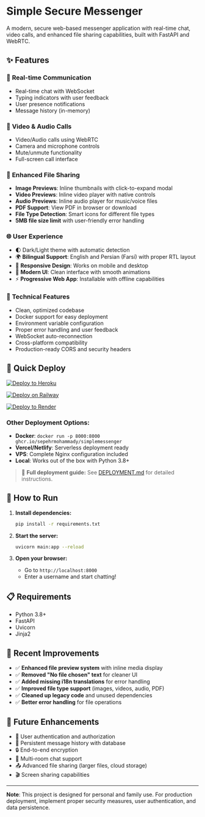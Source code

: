 # Simple Secure Messenger

A modern, secure web-based messenger application with real-time chat, video calls, and enhanced file sharing capabilities, built with FastAPI and WebRTC.

## ✨ Features

### 💬 **Real-time Communication**
- Real-time chat with WebSocket
- Typing indicators with user feedback
- User presence notifications
- Message history (in-memory)

### 🎥 **Video & Audio Calls**
- Video/Audio calls using WebRTC
- Camera and microphone controls
- Mute/unmute functionality
- Full-screen call interface

### 📁 **Enhanced File Sharing**
- **Image Previews**: Inline thumbnails with click-to-expand modal
- **Video Previews**: Inline video player with native controls
- **Audio Previews**: Inline audio player for music/voice files
- **PDF Support**: View PDF in browser or download
- **File Type Detection**: Smart icons for different file types
- **5MB file size limit** with user-friendly error handling

### 🌐 **User Experience**
- 🌓 Dark/Light theme with automatic detection
- 🌍 **Bilingual Support**: English and Persian (Farsi) with proper RTL layout
- 📱 **Responsive Design**: Works on mobile and desktop
- 🎨 **Modern UI**: Clean interface with smooth animations
- ⚡ **Progressive Web App**: Installable with offline capabilities

### 🔧 **Technical Features**
- Clean, optimized codebase
- Docker support for easy deployment
- Environment variable configuration
- Proper error handling and user feedback
- WebSocket auto-reconnection
- Cross-platform compatibility
- Production-ready CORS and security headers

## 🚀 **Quick Deploy**

[![Deploy to Heroku](https://www.herokucdn.com/deploy/button.svg)](https://heroku.com/deploy?template=https://github.com/SepehrMohammady/SimpleMessenger)

[![Deploy on Railway](https://railway.app/button.svg)](https://railway.app/template/https://github.com/SepehrMohammady/SimpleMessenger)

[![Deploy to Render](https://render.com/images/deploy-to-render-button.svg)](https://render.com/deploy?repo=https://github.com/SepehrMohammady/SimpleMessenger)

### **Other Deployment Options:**
- **Docker**: `docker run -p 8000:8000 ghcr.io/sepehrmohammady/simplemessenger`
- **Vercel/Netlify**: Serverless deployment ready
- **VPS**: Complete Nginx configuration included
- **Local**: Works out of the box with Python 3.8+

> 📖 **Full deployment guide:** See [DEPLOYMENT.md](DEPLOYMENT.md) for detailed instructions.

## 🚀 How to Run

1. **Install dependencies:**
   ```bash
   pip install -r requirements.txt
   ```

2. **Start the server:**
   ```bash
   uvicorn main:app --reload
   ```

3. **Open your browser:**
   - Go to `http://localhost:8000`
   - Enter a username and start chatting!

## 📋 Requirements

- Python 3.8+
- FastAPI
- Uvicorn
- Jinja2

## 🎯 Recent Improvements

- ✅ **Enhanced file preview system** with inline media display
- ✅ **Removed "No file chosen" text** for cleaner UI
- ✅ **Added missing i18n translations** for error handling
- ✅ **Improved file type support** (images, videos, audio, PDF)
- ✅ **Cleaned up legacy code** and unused dependencies
- ✅ **Better error handling** for file operations

## 🔮 Future Enhancements

- 🔐 User authentication and authorization
- 💾 Persistent message history with database
- 🔒 End-to-end encryption
- 👥 Multi-room chat support
- 📤 Advanced file sharing (larger files, cloud storage)
- 🎬 Screen sharing capabilities

---

**Note**: This project is designed for personal and family use. For production deployment, implement proper security measures, user authentication, and data persistence.
